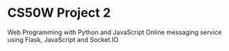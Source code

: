 # CS50W Project 2

Web Programming with Python and JavaScript
Online messaging service using Flask, JavaScript and Socket.IO

